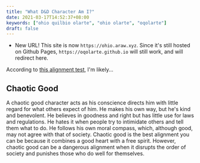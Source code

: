 ```yaml
---
title: "What D&D Character Am I?"
date: 2021-03-17T14:52:37+08:00
keywords: ["ohio quilbio olarte", "ohio olarte", "oqolarte"]
draft: false
---
```

- New URL! This site is now `https://ohio.araw.xyz`.
Since it's still hosted on Github Pages, `https://oqolarte.github.io` will still work, and will redirect here.


According to [this alignment test](http://easydamus.com/alignmenttest.html), I'm likely...

## Chaotic Good

A chaotic good character acts as his conscience directs him with little regard for what others expect of him. 
He makes his own way, but he's kind and benevolent. 
He believes in goodness and right but has little use for laws and regulations.
He hates it when people try to intimidate others and tell them what to do.
He follows his own moral compass, which, although good, may not agree with that of society.
Chaotic good is the best alignment you can be because it combines a good heart with a free spirit.
However, chaotic good can be a dangerous alignment when it disrupts the order of society and punishes those who do well for themselves.
